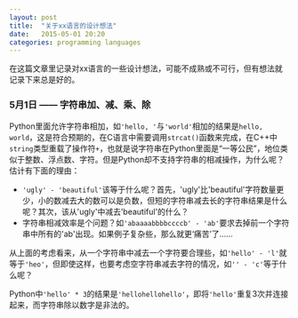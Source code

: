```yaml
---
layout: post
title:  "关于xx语言的设计想法"
date:   2015-05-01 20:20
categories: programming languages
---
```


在这篇文章里记录对xx语言的一些设计想法，可能不成熟或不可行，但有想法就记录下来总是好的。

### 5月1日 —— 字符串加、减、乘、除
Python里面允许字符串相加，如`'hello, '`与`'world'`相加的结果是`hello, world`，这是符合预期的，在C语言中需要调用`strcat()`函数来完成，在C++中`string`类型重载了操作符`+`，也就是说字符串在Python里面是“一等公民”，地位类似于整数、浮点数、字符。但是Python却不支持字符串的相减操作，为什么呢？估计有下面的理由：

 - `'ugly' - 'beautiful'`该等于什么呢？首先，'ugly'比'beautiful'字符数量更少，小的数减去大的数可以是负数，但短的字符串减去长的字符串结果是什么呢？其次，该从'ugly'中减去'beautiful'的什么？
 - 字符串相减效率是个问题？如`'abaaaabbbbccccb' - 'ab'`要求去掉前一个字符串中所有的'ab'出现。如果例子复杂些，那么就更‘痛苦’了……

从上面的考虑看来，从一个字符串中减去一个字符要合理些，如`'hello' - 'l'`就等于`'heo'`，但即使这样，也要考虑空字符串减去字符的情况，如`'' - 'c'`等于什么呢？

Python中`'hello' * 3`的结果是`'hellohellohello'`，即将`'hello'`重复3次并连接起来，而字符串除以数字是非法的。
